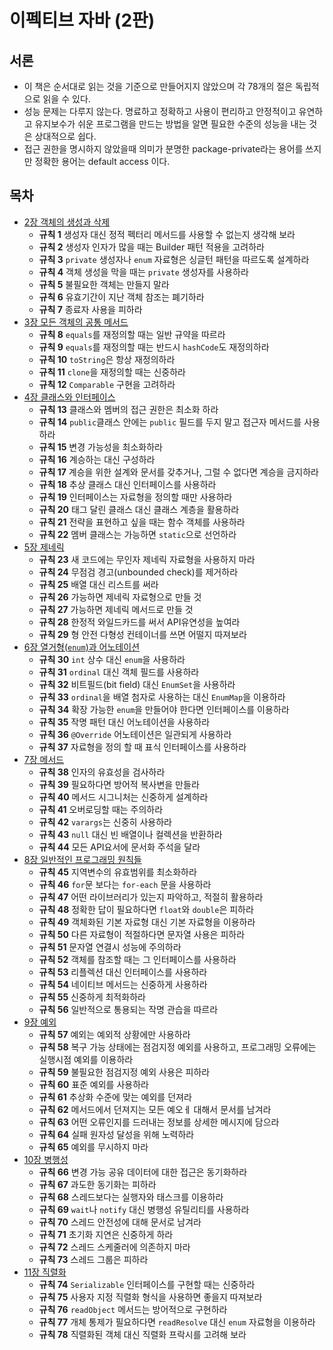 # 이펙티브 자바 (2판)

## 서론

* 이 책은 순서대로 읽는 것을 기준으로 만들어지지 않았으며 각 78개의 절은 독립적으로 읽을 수 있다.
* 성능 문제는 다루지 않는다. 명료하고 정확하고 사용이 편리하고 안정적이고 유연하고 유지보수가 쉬운 프로그램을 만드는 방법을 알면 필요한 수준의 성능을 내는 것은 상대적으로 쉽다.
* 접근 권한을 명시하지 않았을때 의미가 분명한 package-private라는 용어를 쓰지만 정확한 용어는 default access 이다.

## 목차

* [2장 객체의 생성과 삭제](chapter02.md)
  * **규칙 1** 생성자 대신 정적 펙터리 메서드를 사용할 수 없는지 생각해 보라
  * **규칙 2** 생성자 인자가 많을 때는 Builder 패턴 적용을 고려하라
  * **규칙 3** `private` 생성자나 `enum` 자료형은 싱글턴 패턴을 따르도록 설계하라
  * **규칙 4** 객체 생성을 막을 때는 `private` 생성자를 사용하라
  * **규칙 5** 불필요한 객체는 만들지 말라
  * **규칙 6** 유효기간이 지난 객체 참조는 폐기하라
  * **규칙 7** 종료자 사용을 피하라
* [3장 모든 객체의 공통 메서드](chapter03.md)
  * **규칙 8** `equals`를 재정의할 때는 일반 규약을 따르라
  * **규칙 9** `equals`를 재정의할 때는 반드시 `hashCode`도 재정의하라
  * **규칙 10** `toString`은 항상 재정의하라
  * **규칙 11** `clone`을 재정의할 때는 신중하라
  * **규칙 12** `Comparable` 구현을 고려하라
* [4장 클래스와 인터페이스](chapter04.md)
  * **규칙 13** 클래스와 멤버의 접근 권한은 최소화 하라
  * **규칙 14** `public`클래스 안에는 `public` 필드를 두지 말고 접근자 메서드를 사용하라
  * **규칙 15** 변경 가능성을 최소화하라
  * **규칙 16** 계승하는 대신 구성하라
  * **규칙 17** 계승을 위한 설계와 문서를 갖추거나, 그럴 수 없다면 계승을 금지하라
  * **규칙 18** 추상 클래스 대신 인터페이스를 사용하라
  * **규칙 19** 인터페이스는 자료형을 정의할 때만 사용하라
  * **규칙 20** 태그 달린 클래스 대신 클래스 계층을 활용하라
  * **규칙 21** 전략을 표현하고 싶을 때는 함수 객체를 사용하라
  * **규칙 22** 멤버 클래스는 가능하면 `static`으로 선언하라
* [5장 제네릭](chapter05.md)
  * **규칙 23** 새 코드에는 무인자 제네릭 자료형을 사용하지 마라
  * **규칙 24** 무점검 경고(unbounded check)를 제거하라
  * **규칙 25** 배열 대신 리스트를 써라
  * **규칙 26** 가능하면 제네릭 자료형으로 만들 것
  * **규칙 27** 가능하면 제네릭 메서드로 만들 것
  * **규칙 28** 한정적 와일드카드를 써서 API유연성을 높여라
  * **규칙 29** 형 안전 다형성 컨테이너를 쓰면 어떨지 따져보라
* [6장 열거형(`enum`)과 어노테이션](chapter06.md)
  * **규칙 30** `int` 상수 대신 `enum`을 사용하라
  * **규칙 31** `ordinal` 대신 객체 필드를 사용하라
  * **규칙 32** 비트필드(bit field) 대신 `EnumSet`을 사용하라
  * **규칙 33** `ordinal`을 배열 첨자로 사용하는 대신 `EnumMap`을 이용하라
  * **규칙 34** 확장 가능한 `enum`을 만들어야 한다면 인터페이스를 이용하라
  * **규칙 35** 작명 패턴 대신 어노테이션을 사용하라
  * **규칙 36** `@Override` 어노테이션은 일관되게 사용하라
  * **규칙 37** 자료형을 정의 할 때 표식 인터페이스를 사용하라
* [7장 메서드](chapter07.md)
  * **규칙 38** 인자의 유효성을 검사하라
  * **규칙 39** 필요하다면 방어적 복사변을 만들라
  * **규칙 40** 메서드 시그니처는 신중하게 설계하라
  * **규칙 41** 오버로딩할 때는 주의하라
  * **규칙 42** `varargs`는 신중히 사용하라
  * **규칙 43** `null` 대신 빈 배열이나 컬렉션을 반환하라
  * **규칙 44** 모든 API요서에 문서화 주석을 달라
* [8장 일반적인 프로그래밍 원칙들](chapter08.md)
  * **규칙 45** 지역변수의 유효범위를 최소화하라
  * **규칙 46** `for`문 보다는 `for-each` 문을 사용하라
  * **규칙 47** 어떤 라이브러리가 있는지 파악하고, 적절히 활용하라
  * **규칙 48** 정확한 답이 필요하다면 `float`와 `double`은 피하라
  * **규칙 49** 객체화된 기본 자료형 대신 기본 자료형을 이용하라
  * **규칙 50** 다른 자료형이 적절하다면 문자열 사용은 피하라
  * **규칙 51** 문자열 연결시 성능에 주의하라
  * **규칙 52** 객체를 참조할 때는 그 인터페이스를 사용하라
  * **규칙 53** 리플렉션 대신 인터페이스를 사용하라
  * **규칙 54** 네이티브 메서드는 신중하게 사용하라
  * **규칙 55** 신중하게 최적화하라
  * **규칙 56** 일반적으로 통용되는 작명 관습을 따르라
* [9장 예외](chapter09.md)
  * **규칙 57** 예외는 예외적 상황에만 사용하라
  * **규칙 58** 복구 가능 상태에는 점검지정 예외를 사용하고, 프로그래밍 오류에는 실행시점 예외를 이용하라
  * **규칙 59** 불필요한 점검지정 예외 사용은 피하라
  * **규칙 60** 표준 예외를 사용하라
  * **규칙 61** 추상화 수준에 맞는 예외를 던져라
  * **규칙 62** 메서드에서 던져지는 모든 예오ㅔ 대해서 문서를 남겨라
  * **규칙 63** 어떤 오류인지를 드러내는 정보를 상세한 메시지에 담으라
  * **규칙 64** 실패 원자성 달성을 위해 노력하라
  * **규칙 65** 예외를 무시하지 마라
* [10장 병행성](chapter10.md)
  * **규칙 66** 변경 가능 공유 데이터에 대한 접근은 동기화하라
  * **규칙 67** 과도한 동기화는 피하라
  * **규칙 68** 스레드보다는 실행자와 태스크를 이용하라
  * **규칙 69** `wait`나 `notify` 대신 병행성 유틸리티를 사용하라
  * **규칙 70** 스레드 안전성에 대해 문서로 남겨라
  * **규칙 71** 초기화 지연은 신중하게 하라
  * **규칙 72** 스레드 스케줄러에 의존하지 마라
  * **규칙 73** 스레드 그룹은 피하라
* [11장 직렬화](chapter11.md)
  * **규칙 74** `Serializable` 인터페이스를 구현할 때는 신중하라
  * **규칙 75** 사용자 지정 직렬화 형식을 사용하면 좋을지 따져보라
  * **규칙 76** `readObject` 메서드는 방어적으로 구현하라
  * **규칙 77** 개체 통제가 필요하다면 `readResolve` 대신 `enum` 자료형을 이용하라
  * **규칙 78** 직렬화된 객체 대신 직렬화 프락시를 고려해 보라
